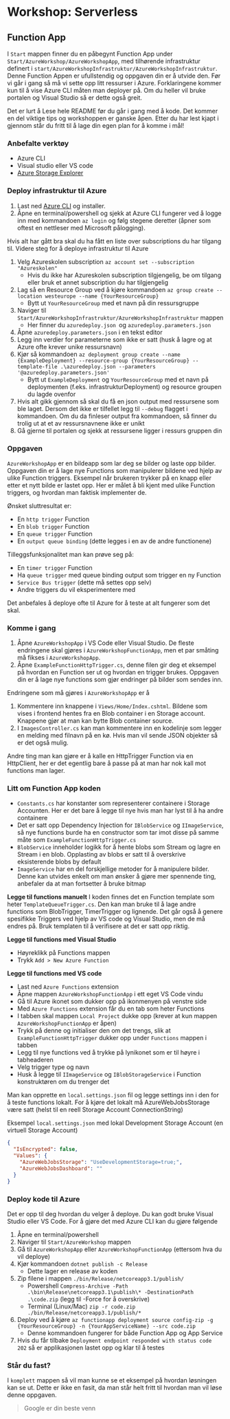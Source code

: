 # Workshop: Serverless 

## Function App

I `Start` mappen finner du en påbegynt Function App under `Start/AzureWorkshop/AzureWorkshopApp`, med tilhørende infrastruktur definert i `start/AzureWorkshopInfrastruktur/AzureWorkshopInfrastruktur`. Denne Function Appen er ufullstendig og oppgaven din er å utvide den. Før vi går i gang så må vi sette opp litt ressurser i Azure. Forklaringene kommer kun til å vise Azure CLI måten man deployer på. Om du heller vil bruke portalen og Visual Studio så er dette også greit.

Det er lurt å Lese hele README før du går i gang med å kode. Det kommer en del viktige tips og workshoppen er ganske åpen. Etter du har lest kjapt i gjennom står du fritt til å lage din egen plan for å komme i mål!  


### Anbefalte verktøy

* Azure CLI
* Visual studio eller VS code
* [Azure Storage Explorer](https://azure.microsoft.com/en-us/features/storage-explorer/)

### Deploy infrastruktur til Azure 

1. Last ned [Azure CLI](https://docs.microsoft.com/en-us/cli/azure/install-azure-cli) og installer. 
1. Åpne en terminal/powershell og sjekk at Azure CLI fungerer ved å logge inn med kommandoen `az login` og følg stegene deretter (åpner som oftest en nettleser med Microsoft pålogging).

Hvis alt har gått bra skal du ha fått en liste over subscriptions du har tilgang til. Videre steg for å deploye infrastruktur til Azure

1. Velg Azureskolen subscription `az account set --subscription "Azureskolen"`
   - Hvis du ikke har Azureskolen subscription tilgjengelig, be om tilgang eller bruk et annet subscription du har tilgjengelig
1. Lag så en Resource Group ved å kjøre kommandoen `az group create --location westeurope --name {YourResourceGroup}`
   - Bytt ut `YourResourceGroup` med et navn på din ressursgruppe
1. Naviger til `Start/AzureWorkshopInfrastruktur/AzureWorkshopInfrastruktur` mappen
   - Her finner du `azuredeploy.json `og `azuredeploy.parameters.json`
1. Åpne `azuredeploy.parameters.json` i en tekst editor
1. Legg inn verdier for parameterne som ikke er satt (husk å lagre og at Azure ofte krever unike ressursnavn)
1. Kjør så kommandoen `az deployment group create --name {ExampleDeployment} --resource-group {YourResourceGroup} --template-file .\azuredeploy.json --parameters '@azuredeploy.parameters.json'  `
   - Bytt ut `ExampleDeployment` og `YourResourceGroup` med et navn på deploymenten (f.eks. infrastrukturDeployment) og resource groupen du lagde ovenfor 
1. Hvis alt gikk gjennom så skal du få en json output med ressursene som ble laget. Dersom det ikke er tilfellet legg til `--debug` flagget i kommandoen. Om du da finleser output fra kommandoen, så finner du trolig ut at et av ressursnavnene ikke er unikt
1. Gå gjerne til portalen og sjekk at ressursene ligger i ressurs gruppen din

### Oppgaven

`AzureWorkshopApp` er en bildeapp som lar deg se bilder og laste opp bilder. Oppgaven din er å lage nye Functions som manipulerer bildene ved hjelp av ulike Function triggers. Eksempel når brukeren trykker på en knapp eller etter et nytt bilde er lastet opp. Her er målet å bli kjent med ulike Function triggers, og hvordan man faktisk implementer de.  

Ønsket sluttresultat er:
* En `http trigger` Function
* En `blob trigger` Function
* En `queue trigger` Function
* En `output queue binding` (dette legges i en av de andre functionene)

Tilleggsfunksjonalitet man kan prøve seg på:
* En `timer trigger` Function
* Ha `queue trigger` med queue binding output som trigger en ny Function
* `Service Bus trigger` (dette må settes opp selv)
* Andre triggers du vil eksperimentere med

Det anbefales å deploye ofte til Azure for å teste at alt fungerer som det skal.

### Komme i gang

1. Åpne `AzureWorkshopApp` i VS Code eller Visual Studio. De fleste endringene skal gjøres i `AzureWorkshopFunctionApp`, men et par småting må fikses i `AzureWorkshopApp`.
1. Åpne `ExampleFunctionHttpTrigger.cs`, denne filen gir deg et eksempel på hvordan en Function ser ut og hvordan en trigger brukes. 
Oppgaven din er å lage nye functions som gjør endringer på bilder som sendes inn. 

Endringene som må gjøres i `AzureWorkshopApp` er å 
1. Kommentere inn knappene i `Views/Home/Index.cshtml`. Bildene som vises i frontend hentes fra en Blob container i en Storage account. Knappene gjør at man kan bytte Blob container source. 
1. I `ImagesController.cs` kan man kommentere inn en kodelinje som legger en melding med filnavn på en kø. Hvis man vil sende JSON objekter så er det også mulig. 

Andre ting man kan gjøre er å kalle en HttpTrigger Function via en HttpClient, her er det egentlig bare å passe på at man har nok kall mot functions man lager.

### Litt om Function App koden
* `Constants.cs` har konstanter som representerer containere i Storage Accounten. Her er det bare å legge til nye hvis man har lyst til å ha andre containere
* Det er satt opp Dependency Injection for `IBlobService` og `IImageService`, så nye functions burde ha en constructor som tar imot disse på samme måte som `ExampleFunctionHttpTrigger.cs`
* `BlobService` inneholder logikk for å hente blobs som Stream og lagre en Stream i en blob. Opplasting av blobs er satt til å overskrive eksisterende blobs by default
* `ImageService` har en del forskjellige metoder for å manipulere bilder. Denne kan utvides enkelt om man ønsker å gjøre mer spennende ting, anbefaler da at man fortsetter å bruke bitmap

**Legge til functions manuelt**
I koden finnes det en Function template som heter `TemplateQueueTrigger.cs`. Den kan man bruke til å lage andre functions som BlobTrigger, TimerTrigger og lignende. 
Det går også å genere spesifikke Triggers ved hjelp av VS code og Visual Studio, men de må endres på. Bruk templaten til å verifisere at det er satt opp riktig.

**Legge til functions med Visual Studio**
* Høyreklikk på Functions mappen
* Trykk `Add > New Azure Function`

**Legge til functions med VS code**

* Last ned `Azure Functions` extension
* Åpne mappen `AzureWorkshopFunctionApp` i ett eget VS Code vindu
* Gå til Azure ikonet som dukker opp på ikonmenyen på venstre side
* Med `Azure Functions` extension får du en tab som heter Functions
* I tabben skal mappen `Local Project` dukke opp (krever at kun mappen `AzureWorkshopFunctionApp` er åpen)
* Trykk på denne og initialiser den om det trengs, slik at `ExampleFunctionHttpTrigger` dukker opp under `Functions` mappen i tabben
* Legg til nye functions ved å trykke på lynikonet som er til høyre i tabheaderen
* Velg trigger type og navn
* Husk å legge til `IImageService` og `IBlobStorageService` i Function konstruktøren om du trenger det 

Man kan opprette en `local.settings.json` fil og legge settings inn i den for å teste functions lokalt. For å kjøre det lokalt må AzureWebJobsStorage være satt (helst til en reell Storage Account ConnectionString)

Eksempel `local.settings.json` med lokal Development Storage Account (en virtuell Storage Account)
```json
{
  "IsEncrypted": false,
  "Values": {
    "AzureWebJobsStorage": "UseDevelopmentStorage=true;",
    "AzureWebJobsDashboard": ""
  }
}
```

### Deploy kode til Azure
Det er opp til deg hvordan du velger å deploye. Du kan godt bruke Visual Studio eller VS Code. For å gjøre det med Azure CLI kan du gjøre følgende
1. Åpne en terminal/powershell
1. Naviger til `Start/AzureWorkshop` mappen
1. Gå til `AzureWorkshopApp` eller `AzureWorkshopFunctionApp` (ettersom hva du vil deploye)
1. Kjør kommandoen `dotnet publish -c Release`
   - Dette lager en release av koden
1. Zip filene i mappen `./bin/Release/netcoreapp3.1/publish/` 
   - Powershell `Compress-Archive -Path .\bin\Release\netcoreapp3.1\publish\* -DestinationPath .\code.zip` (legg til -Force for å overskrive)
   - Terminal (Linux/Mac) `zip -r code.zip ./bin/Release/netcoreapp3.1/publish/*`
1. Deploy ved å kjøre `az functionapp deployment source config-zip -g {YourResourceGroup} -n {YourAppServiceName} --src code.zip` 
   - Denne kommandoen fungerer for både Function App og App Service
1. Hvis du får tilbake `Deployment endpoint responded with status code 202` så er applikasjonen lastet opp og klar til å testes


### Står du fast?
I `komplett` mappen så vil man kunne se et eksempel på hvordan løsningen kan se ut. Dette er ikke en fasit, da man står helt fritt til hvordan man vil løse denne oppgaven.

> Google er din beste venn


